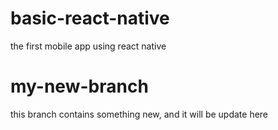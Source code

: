 # basic-react-native
the first mobile app using react native

# my-new-branch
this branch contains something new, and it will be update here
